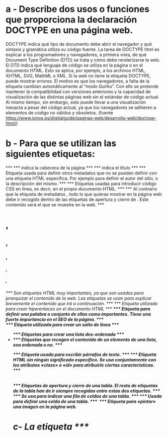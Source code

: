  # a - Describe dos usos o funciones que proporciona la declaración DOCTYPE en una página web.

DOCTYPE indica qué tipo de documento debe abrir el navegador y qué sintaxis y gramática utiliza su código fuente.
La tarea de DOCTYPE html es explicar a los programadores y navegadores, a primera vista, de qué Document Type Definition (DTD) se trata y cómo debe renderizarse la web. El DTD indica qué lenguaje de código se utiliza en la página o en el documento HTML. Esto se aplica, por ejemplo, a los archivos HTML, XHTML, SVG, MathML o XML.
Si la web no tiene la etiqueta DOCTYPE, puede mostrar errores. El motivo es que los navegadores, a falta de la etiqueta <!DOCTYPE html> cambian automáticamente al “modo Quirks”. Con ello se pretende mantener la compatibilidad con versiones anteriores y la capacidad de visualización de las distintas páginas web sin el estándar de código actual. Al mismo tiempo, sin embargo, esto puede llevar a una visualización inexacta a pesar del código actual, ya que los navegadores se adhieren a elementos de código no válidos y obsoletos.
(fuente https://www.ionos.es/digitalguide/paginas-web/desarrollo-web/doctype-html/)


# b - Para que se utilizan las siguientes etiquetas:

*** <head> </head> *** indica la cabecera de la página
*** <title> </title> *** indica el título
*** <meta> *** Etiqueta usada para definir otros metadatos que no se pueden definir con una etiqueta HTML especifica. Por ejemplo para definir el autor del sitio, o la descripción del mismo.
*** <style> </style> *** Etiquetas usadas para introducir código CSS en línea, es decir, en el propio documento HTML.
*** <body> </body> *** Al contrario que la etiqueta de metadatos <head>, todo lo que quieras mostrar en la página web debe ir recogido dentro de las etiquetas de apertura y cierre de <body>. Este contenido será el que se muestre en la web.
*** <h1>,<h2>,<h3>,<h4>,<h5>,<h6> *** Son etiquetas HTML muy importantes, ya que son usadas para jerarquizar el contenido de la web. Las etiquetas se usan para explicar brevemente el contenido que irá a continuación.
*** <a> *** Etiqueta utilizada para crear hiperenlaces en el documento HTML
*** <strong> *** Etiqueta para definir una palabra o conjunto de ellas como importantes. Tiene una fuerte importancia en el SEO de la página.
*** <br> *** Etiqueta utilizada para crear un salto de línea
*** <ul> *** Etiquetas para crear una lista des-ordenada
*** <li> *** Etiquetas que recogen el contenido de un elemento de una lista, sea ordenada o no.
*** <p> *** Etiqueta usada para escribir párrafos de texto.
*** <span> ***  Etiqueta HTML sin ningún significado específico. Se usa conjuntamente con los atributos «class» o «id» para atribuirle ciertas características.
*** <table> </table> *** Etiquetas de apertura y cierre de una tabla. El resto de etiquetas de la tabla han de ir siempre recogidas entre estas dos etiquetas.
*** <tr> </tr> *** Se usa para indicar una fila de celdas de una tabla.
*** <td> </td> *** Usada para definir una celda de una tabla.
*** <img> *** Etiqueta para «pintar» una imagen en la página web.



# c- La etiqueta *** <script> *** puede ir dentro de las etiquetas de *** <body> *** o *** <head> *** , hay alguna diferencia donde pueda ir?
Puede ir dentro de cualquiera, generalmente es mejor colocarlo al final del body para que el cargado de la pagina no se detenga para llamar y/o ejecutar el script. Se puede colocar en head pero se ejecutara el scrip antes que cargue cualquier elemento de la pagina.